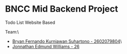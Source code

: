 # BNCC Mid Backend Project
Todo List Website Based

Team:\
- [Bryan Fernando Kurniawan Suhartono - 2602079804](https://github.com/bryanfks-dev)\
- [Jonnathan Edmund Williams - 26](https://github.com/jonathanEdmundW)
